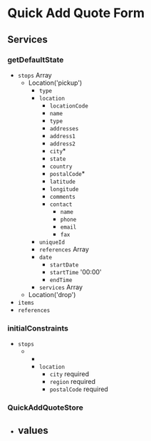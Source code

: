 # Quick Add Quote Form

## Services

### getDefaultState

- `stops`
  Array
  - Location('pickup')
    - `type`
    - `location`
      - `locationCode`
      - `name`
      - `type`
      - `addresses`
      - `address1`
      - `address2`
      - `city`*
      - `state`
      - `country`
      - `postalCode`*
      - `latitude`
      - `longitude`
      - `comments`
      - `contact`
        - `name`
        - `phone`
        - `email`
        - `fax`
    - `uniqueId`
    - `references`
      Array
    - `date`
      - `startDate`
      - `startTime`
        '00:00'
      - `endTime`
    - `services`
      Array
  - Location('drop')
- `items`
- `references`

### initialConstraints

- `stops`
  - *
    - `location`
      - `city`
        required
      - `region`
        required
      - `postalCode`
        required

### QuickAddQuoteStore

- values
  - 